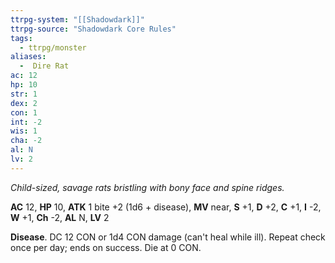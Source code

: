 ```yaml
---
ttrpg-system: "[[Shadowdark]]"
ttrpg-source: "Shadowdark Core Rules"
tags:
  - ttrpg/monster
aliases:
  -  Dire Rat
ac: 12
hp: 10
str: 1
dex: 2
con: 1
int: -2
wis: 1
cha: -2
al: N
lv: 2
---
```


_Child-sized, savage rats bristling with bony face and spine ridges._

**AC** 12, **HP** 10, **ATK** 1 bite +2 (1d6 + disease), **MV** near, **S** +1, **D** +2, **C** +1, **I** -2, **W** +1, **Ch** -2, **AL** N, **LV** 2

**Disease**. DC 12 CON or 1d4 CON damage (can't heal while ill). Repeat check once per day; ends on success. Die at 0 CON.

